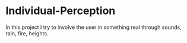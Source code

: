 # Individual-Perception
In this project I try to involve the user in something real through sounds, rain, fire, heights.
